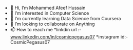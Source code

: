 - 👋 Hi, I’m Mohammed Afeef Hussain
- 👀 I’m interested in Computer Science
- 🌱 I’m currently learning Data Science from Coursera
- 💞️ I’m looking to collaborate on Anything
- 📫 How to reach me 
*linkdin url :- www.linkedin.com/in/cosmicpegasus07
*instagram id:-CosmicPegasus07

<!---
CosmicPegasus07/CosmicPegasus07 is a ✨ special ✨ repository because its `README.md` (this file) appears on your GitHub profile.
You can click the Preview link to take a look at your changes.
--->
